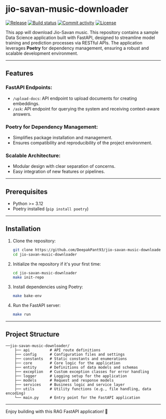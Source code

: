 # jio-savan-music-downloader

[![Release](https://img.shields.io/github/v/release/DeepakPant93/jio-savan-music-downloader)](https://img.shields.io/github/v/release/DeepakPant93/jio-savan-music-downloader)
[![Build status](https://img.shields.io/github/actions/workflow/status/DeepakPant93/jio-savan-music-downloader/test-check-build.yml?branch=main)](https://github.com/DeepakPant93/jio-savan-music-downloader/actions/workflows/test-check-build.yml?query=branch%3Amain)
[![Commit activity](https://img.shields.io/github/commit-activity/m/DeepakPant93/jio-savan-music-downloader)](https://img.shields.io/github/commit-activity/m/DeepakPant93/jio-savan-music-downloader)
[![License](https://img.shields.io/github/license/DeepakPant93/jio-savan-music-downloader)](https://img.shields.io/github/license/DeepakPant93/jio-savan-music-downloader)

This app will download Jio-Savan music.
This repository contains a sample Data Science application built with FastAPI, designed to streamline model training and prediction processes via RESTful APIs. The application leverages **Poetry** for dependency management, ensuring a robust and scalable development environment.

---

## Features

### FastAPI Endpoints:

-   `/upload-docs`: API endpoint to upload documents for creating embeddings.
-   `/ask`: API endpoint for querying the system and receiving context-aware answers.

### Poetry for Dependency Management:

-   Simplifies package installation and management.
-   Ensures compatibility and reproducibility of the project environment.

### Scalable Architecture:

-   Modular design with clear separation of concerns.
-   Easy integration of new features or pipelines.

---

## Prerequisites

-   Python >= 3.12
-   Poetry installed (`pip install poetry`)

---

## Installation

1. Clone the repository:

    ```bash
    git clone https://github.com/DeepakPant93/jio-savan-music-downloader.
    cd jio-savan-music-downloader
    ```
1. Initialize the repository if it's your first time:

    ```bash
    cd jio-savan-music-downloader
    make init-repo
    ```

2. Install dependencies using Poetry:

    ```bash
    make bake-env
    ```

3. Run the FastAPI server:

    ```bash
    make run
    ```

---

## Project Structure

```plaintext
──jio-savan-music-downloader/
    ├── api         # API route definitions
    ├── config      # Configuration files and settings
    ├── constants   # Static constants and enumerations
    ├── core        # Core logic for the application
    ├── entity      # Definitions of data models and schemas
    ├── exception   # Custom exception classes for error handling
    ├── logger      # Logging setup for the application
    ├── models      # Request and response models
    ├── services    # Business logic and service layer
    ├── utils       # Utility functions (e.g., file handling, data encoding)
    └── main.py     # Entry point for the FastAPI application
```

---

Enjoy building with this RAG FastAPI application! 🚀
